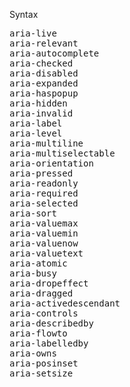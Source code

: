 Syntax

<pre>
aria-live
aria-relevant
aria-autocomplete
aria-checked
aria-disabled
aria-expanded
aria-haspopup
aria-hidden
aria-invalid
aria-label
aria-level
aria-multiline
aria-multiselectable
aria-orientation
aria-pressed
aria-readonly
aria-required
aria-selected
aria-sort
aria-valuemax
aria-valuemin
aria-valuenow
aria-valuetext
aria-atomic
aria-busy
aria-dropeffect
aria-dragged
aria-activedescendant
aria-controls
aria-describedby
aria-flowto
aria-labelledby
aria-owns
aria-posinset
aria-setsize
</pre>